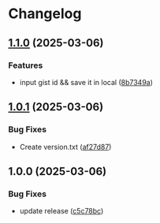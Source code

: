 # Changelog

## [1.1.0](https://github.com/GloryWong/brewfile-manager/compare/v1.0.1...v1.1.0) (2025-03-06)


### Features

* input gist id && save it in local ([8b7349a](https://github.com/GloryWong/brewfile-manager/commit/8b7349a665e6e6ea60c080cd0e9ad10041ad8613))

## [1.0.1](https://github.com/GloryWong/brewfile-manager/compare/v1.0.0...v1.0.1) (2025-03-06)


### Bug Fixes

* Create version.txt ([af27d87](https://github.com/GloryWong/brewfile-manager/commit/af27d87319e43a24169aa5071aa97206ad46d26d))

## 1.0.0 (2025-03-06)


### Bug Fixes

* update release ([c5c78bc](https://github.com/GloryWong/brewfile-manager/commit/c5c78bc1c134c9cdcfeb438554451ee219cd4ca2))
